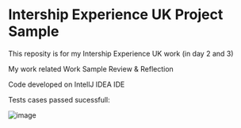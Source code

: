 # Intership Experience UK Project Sample
This reposity is for my Intership Experience UK work (in day 2 and 3)

My work related Work Sample Review & Reflection

Code developed on IntellJ IDEA IDE

Tests cases passed sucessfull:

![image](https://user-images.githubusercontent.com/3922089/124113487-1ecdf980-da31-11eb-95b4-d0c70edd1901.png)

